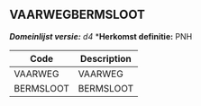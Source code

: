 ## VAARWEGBERMSLOOT

*__Domeinlijst versie:__ d4*
*__Herkomst definitie:__ PNH

|__Code__ |__Description__	|
|	---	|	---	|
| VAARWEG | VAARWEG |
| BERMSLOOT | BERMSLOOT |

